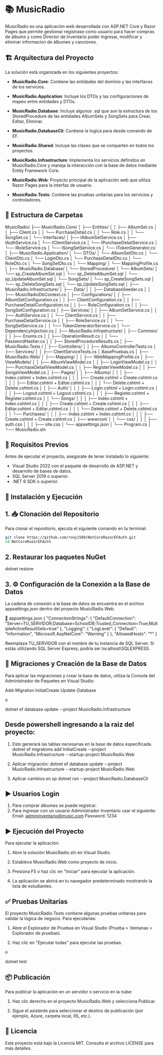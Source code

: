 # 📚 MusicRadio
MusicRadio es una aplicación web desarrollada con ASP.NET Core y Razor Pages que permite gestionar registrase como usuario para hacer compras de álbums y como Director de Inventario poder Ingresar, modificar y eliminar informacion de álbumes y canciones.

## 🏗️ Arquitectura del Proyecto
La solución está organizada en los siguientes proyectos:

- **MusicRadio.Core**: Contiene las entidades del dominio y las interfaces de los servicios.

- **MusicRadio.Application**: Incluye los DTOs y las configuraciones de mapeo entre entidades y DTOs.

- **MusicRadio.Database**: Incluye algunos .sql que son la estructura de los StoredProcedure  de las entidades AlbumSets y SongSets para Crear, Editar, Eliminar.

- **MusicRadio.DatabaseCli**: Contiene la logica para desde comando de EF.

- **MusicRadio.Shared**: Incluye las clases que se comparten en todos los proyectos.

- **MusicRadio.Infrastructure**: Implementa los servicios definidos en MusicRadio.Core y maneja la interacción con la base de datos mediante Entity Framework Core.

- **MusicRadio.Web**: Proyecto principal de la aplicación web que utiliza Razor Pages para la interfaz de usuario.

- **MusicRadio.Tests**: Contiene las pruebas unitarias para los servicios y controladores.


## 📁 Estructura de Carpetas
MusicRadio/
├── MusicRadio.Core/
│   ├── Entities/
│   │   ├── AlbumSet.cs
│   │   ├── Client.cs
│   │   └── PurchaseDetail.cs
│   │   └── Role.cs
│   │   └── SongSet.cs
│   └── Interfaces/
│       ├── IAlbumSetService.cs
│       ├── IAuthService.cs
│       └── IClientService.cs
│       └── IPurchaseDetailService.cs
│       └── IRoleService.cs
│       └── ISongSetService.cs
│       └── ITokenGenerator.cs
│
├── MusicRadio.Application/
│   └── DTOs/
│       └── AlbumSetDto.cs
│       └── ClientDto.cs
│       └── LoginDto.cs
│       └── PurchaseDetailDto.cs
│       └── RoleDto.cs
│       └── SongSetDto.cs
│   └── Mapping/
│       └── MappingProfile.cs
│
├── MusicRadio.Database/
│   └── StoredProcedure/
│       └── AlbumSets/
│       	└── sp_CreateAlbumSet.sql
│       	└── sp_DeleteAlbumSet.sql
│       	└── sp_UpdateAlbumSet.sql
│       └── SongSets/
│       	└── sp_CreateSongSets.sql
│       	└── sp_DeleteSongSets.sql
│       	└── sp_UpdateSongSets.sql
│
├── MusicRadio.Infrastructure/
│   ├── Data/
│   │   ├── DatabaseSeeder.cs
│   │   ├── MusicRadioDbContext.cs
│   ├── Configurations/
│   │   ├── AlbumSetConfiguration.cs
│   │   ├── ClientConfiguration.cs
│   │   ├── PurchaseDetailConfiguration.cs
│   │   ├── RoleConfiguration.cs
│   │   ├── SongSetConfiguration.cs
│   ├── Services/
│   │   ├── AlbumSetService.cs
│   │   ├── AuthService.cs
│   │   └── ClientService.cs
│   │   ├── PurchaseDetailService.cs
│   │   ├── RoleService.cs
│   │   └── SongSetService.cs
│   │   └── TokenGeneratorService.cs
│   └── DependencyInjection.cs
│
├── MusicRadio.Infrastructure/
│   ├── Common/
│   │   ├── Enums.cs
│   │   ├── OperationResult.cs
│   │   └── PasswordHasher.cs
│   │   ├── StoredProcedureResults.cs
│
├── MusicRadio.Tests /
│   ├── Controllers/
│   │   ├── AlbumsControllerTests.cs
│   ├── Services/
│   │   ├── ClientServiceTests.cs
│	BasePruebas.cs
│
├── MusicRadio.Web/
│   ├── Mapping/
│   │   ├── WebMappingProfile.cs
│   ├── ViewModels/
│   │   ├── AlbumViewModel.cs
│   │   ├── LoginViewModel.cs
│   │   ├── PurchaseDetailViewModel.cs
│   │   ├── RegisterViewModel.cs
│   │   ├── SongsViewModel.cs
│   ├── Pages/
│   │   ├── Albums/
│   │   │   ├── Index.cshtml + Index.cshtml.cs
│   │   │   ├── Create.cshtml + Create.cshtml.cs
│   │   │   ├── Editar.cshtml + Editar.cshtml.cs
│   │   │   └── Delete.cshtml + Delete.cshtml.cs
│   │   ├── Auth/
│   │   │   ├── Login.cshtml + Login.cshtml.cs
│   │   │   ├── Logout.cshtml + Logout.cshtml.cs
│   │   │   ├── Register.cshtml + Register.cshtml.cs
│   │   └── Songs/
│   │   │   ├── Index.cshtml + Index.cshtml.cs
│   │   │   ├── Create.cshtml + Create.cshtml.cs
│   │   │   ├── Editar.cshtml + Editar.cshtml.cs
│   │   │   └── Delete.cshtml + Delete.cshtml.cs
│   │   └── Purchases/
│   │   │   ├── Index.cshtml + Index.cshtml.cs
│   │   │   ├── Create.cshtml + Create.cshtml.cs
│   ├── wwwroot/
│   │   └── css/
│   │   │   ├── auth.css
│   │   │   ├── site.css
│   └── appsettings.json
│   └── Program.cs
│
└── MusicRadio.sln

## 🚀 Requisitos Previos
Antes de ejecutar el proyecto, asegúrate de tener instalado lo siguiente:
- Visual Studio 2022 con el paquete de desarrollo de ASP.NET y desarrollo de bases de datos.
- SQL Server 2019 o superior.
- .NET 6 SDK o superior.

## 🚀 Instalación y Ejecución

## 1. 📥 Clonación del Repositorio
Para clonar el repositorio, ejecuta el siguiente comando en tu terminal:
```bash
git clone https://github.com/rony1589/NetCoreRazorEFAuth.git
cd NetCoreRazorEFAuth
```

## 2. Restaurar los paquetes NuGet
dotnet restore


## 3. ⚙️ Configuración de la Conexión a la Base de Datos
La cadena de conexión a la base de datos se encuentra en el archivo appsettings.json dentro del proyecto MusicRadio.Web.

📁 appsettings.json
{
  "ConnectionStrings": {
    "DefaultConnection": "Server=TU_SERVIDOR;Database=SchoolDB;Trusted_Connection=True;MultipleActiveResultSets=true"
  },
  "Logging": {
    "LogLevel": {
      "Default": "Information",
      "Microsoft.AspNetCore": "Warning"
    }
  },
  "AllowedHosts": "*"
}

Reemplaza TU_SERVIDOR con el nombre de tu instancia de SQL Server. Si estás utilizando SQL Server Express, podría ser localhost\\SQLEXPRESS.

## 🧪 Migraciones y Creación de la Base de Datos
Para aplicar las migraciones y crear la base de datos, utiliza la Consola del Administrador de Paquetes en Visual Studio:

Add-Migration InitialCreate
Update-Database

o

dotnet ef database update --project MusicRadio.Infrastructure

## Desde powershell ingresando a la raiz del proyecto:
1. Esto generará las tablas necesarias en la base de datos especificada.
dotnet ef migrations add InitialCreate --project MusicRadio.Infrastructure --startup-project MusicRadio.Web


2. Aplicar migración:
dotnet ef database update --project MusicRadio.Infrastructure --startup-project MusicRadio.Web

3. Aplicar cambios en sp
dotnet run --project MusicRadio.DatabaseCli

## ▶️ Usuarios Login
1. Para comprar álbumes se puede registrar.
2. Para ingresar con un usuario Administrador Inventario usar el siguiente:
   Email: admininventario@music.com
   Password: 1234

## ▶️ Ejecución del Proyecto
Para ejecutar la aplicación:

1. Abre la solución MusicRadio.sln en Visual Studio.

2. Establece MusicRadio.Web como proyecto de inicio.

3. Presiona F5 o haz clic en "Iniciar" para ejecutar la aplicación.

4. La aplicación se abrirá en tu navegador predeterminado mostrando la lista de estudiantes.

## ✅ Pruebas Unitarias
El proyecto MusicRadio.Tests contiene algunas pruebas unitarias para validar la lógica de negocio. Para ejecutarlas:

1. Abre el Explorador de Pruebas en Visual Studio (Prueba > Ventanas > Explorador de pruebas).

2. Haz clic en "Ejecutar todas" para ejecutar las pruebas.

o

dotnet test

## 📦 Publicación
Para publicar la aplicación en un servidor o servicio en la nube:

1. Haz clic derecho en el proyecto MusicRadio.Web y selecciona Publicar.

2. Sigue el asistente para seleccionar el destino de publicación (por ejemplo, Azure, carpeta local, IIS, etc.).

## 📄 Licencia
Este proyecto está bajo la Licencia MIT. Consulta el archivo LICENSE para más detalles.